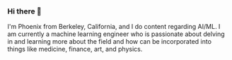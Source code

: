 ### Hi there 👋

I'm Phoenix from Berkeley, California, and I do content regarding AI/ML. I am currently a machine learning engineer who is passionate about delving in and learning more about the field and how can be incorporated into things like medicine, finance, art, and physics.
